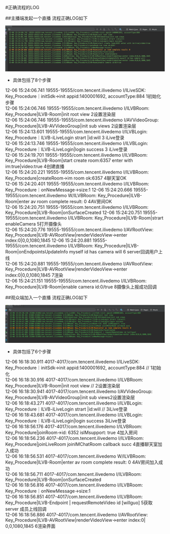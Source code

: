 #正确流程的LOG 

##主播端发起一个直播  流程正确LOG如下

![](../../raw/rightProcess.png)

- 具体包括了8个步骤    



>
12-06 15:24:06.741 19555-19555/com.tencent.ilivedemo I/ILiveSDK: Key_Procedure｜initSdk->init appid:1400001692, accountType:884 1初始化步骤     
12-06 15:24:06.746 19555-19555/com.tencent.ilivedemo I/ILVBRoom: Key_Procedure|ILVB-Room|init root view  2设置渲染层       
12-06 15:24:06.746 19555-19555/com.tencent.ilivedemo I/AVVideoGroup: Key_Procedure|ILVB-AVVideoGroup|init sub views  2设置渲染层     
12-06 15:24:13.601 19555-19555/com.tencent.ilivedemo I/ILVBLogin: Key_Procedure｜ILVB-iLiveLogin strart |id:will 3 iLive登录   
12-06 15:24:13.746 19555-19555/com.tencent.ilivedemo I/ILVBLogin: Key_Procedure｜ILVB-iLiveLogin|login success 3 iLive登录   
12-06 15:24:19.701 19555-19555/com.tencent.ilivedemo I/ILVBRoom: Key_Procedure|ILVB-Room|start create room:6357 enter with im:true|video:true  4创建直播       
12-06 15:24:20.221 19555-19555/com.tencent.ilivedemo I/ILVBRoom: Key_Procedure|createRoom->im room ok:6357 4聊天室OK       
12-06 15:24:20.401 19555-19555/com.tencent.ilivedemo I/ILVBRoom: Key_Procedure｜onNewMessage->size:1
12-06 15:24:20.666 19555-19555/com.tencent.ilivedemo W/ILVBRoom: Key_Procedure|ILVB-Room|enter av room complete result: 0      4AV房间OK   
12-06 15:24:20.751 19555-19555/com.tencent.ilivedemo I/ILVBRoom: Key_Procedure|ILVB-Room|onSurfaceCreated
12-06 15:24:20.751 19555-19555/com.tencent.ilivedemo I/ILVBRoom: Key_Procedure|ILVB-Room|strart enableCamera 5打开摄像头   
12-06 15:24:20.776 19555-19555/com.tencent.ilivedemo I/AVRootView: Key_Procedure|ILVB-AVRootView|renderVideoView->enter index:0|0,0,1080,1845
12-06 15:24:20.881 19555-19555/com.tencent.ilivedemo I/ILVBRoom: Key_Procedure|ILVB-Room|onEndpointsUpdateInfo myself id has camera will     6 server回调用户上线     
12-06 15:24:20.881 19555-19555/com.tencent.ilivedemo I/AVRootView: Key_Procedure|ILVB-AVRootView|renderVideoView->enter index:0|0,0,1080,1845 7渲染      
12-06 15:24:21.151 19555-19555/com.tencent.ilivedemo I/ILVBRoom: Key_Procedure|ILVB-Room|enable camera id:0/true 8摄像头上报成功回调




##观众端加入一个直播  流程正确LOG如下

![](../../raw/joinRoomProcess.png)

- 具体包括了6个步骤    



>

12-06 16:18:30.911 4017-4017/com.tencent.ilivedemo I/ILiveSDK: Key_Procedure｜initSdk->init appid:1400001692, accountType:884 // 1初始化   
12-06 16:18:30.916 4017-4017/com.tencent.ilivedemo I/ILVBRoom: Key_Procedure|ILVB-Room|init root view // 2设置渲染层   
12-06 16:18:30.941 4017-4017/com.tencent.ilivedemo I/AVVideoGroup: Key_Procedure|ILVB-AVVideoGroup|init sub views2设置渲染层   
12-06 16:18:43.271 4017-4017/com.tencent.ilivedemo I/ILVBLogin: Key_Procedure｜ILVB-iLiveLogin strart |id:will // 3iLive登录    
12-06 16:18:43.681 4017-4017/com.tencent.ilivedemo I/ILVBLogin: Key_Procedure｜ILVB-iLiveLogin|login success 3iLive登录  
12-06 16:18:56.176 4017-4017/com.tencent.ilivedemo I/ILVBRoom: Key_Procedure|joinRoom->id: 6352 isIMsupport: true 4加入房间   
12-06 16:18:56.236 4017-4017/com.tencent.ilivedemo I/ILVBRoom: Key_Procedure|joinLiveRoom joinIMChatRoom callback succ 4直播聊天室加入成功      
12-06 16:18:56.531 4017-4017/com.tencent.ilivedemo W/ILVBRoom: Key_Procedure|ILVB-Room|enter av room complete result: 0 4AV房间加入成功   
12-06 16:18:56.711 4017-4017/com.tencent.ilivedemo I/ILVBRoom: Key_Procedure|ILVB-Room|onSurfaceCreated   
12-06 16:18:56.816 4017-4017/com.tencent.ilivedemo I/ILVBRoom: Key_Procedure｜onNewMessage->size:1    
12-06 16:18:56.851 4017-4017/com.tencent.ilivedemo I/ILVBRoom: Key_Procedure|ILVB-Endpoint | requestRemoteVideo id [willguo]  5获取server 成员上线回调      
12-06 16:18:56.886 4017-4017/com.tencent.ilivedemo I/AVRootView: Key_Procedure|ILVB-AVRootView|renderVideoView->enter index:0| 0,0,1080,1845  6渲染界面   
